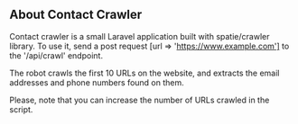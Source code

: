 ## About Contact Crawler

Contact crawler is a small Laravel application built with spatie/crawler library. To use it, send a post request [url => 'https://www.example.com'] to the '/api/crawl' endpoint.

The robot crawls the first 10 URLs on the website, and extracts the email addresses and phone numbers found on them.

Please, note that you can increase the number of URLs crawled in the script.

